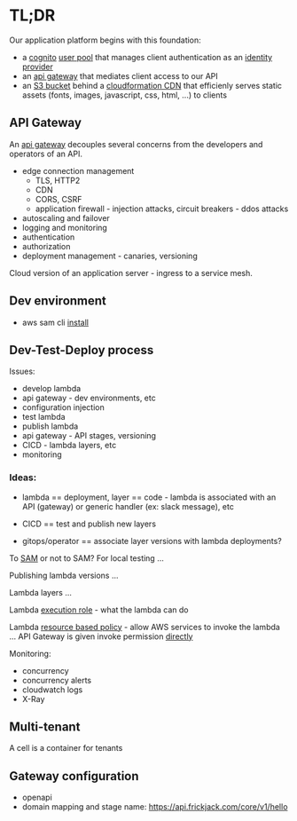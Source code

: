 # TL;DR

Our application platform begins with this foundation: 
* a [cognito](https://aws.amazon.com/cognito/) [user pool](https://docs.aws.amazon.com/cognito/latest/developerguide/cognito-user-identity-pools.html) that manages client authentication as an [identity provider](https://en.wikipedia.org/wiki/Identity_provider)
* an [api gateway](https://aws.amazon.com/api-gateway/) that mediates client access to our API
* an [S3 bucket]() behind a [cloudformation CDN]() that efficienly serves static assets (fonts, images, javascript, css, html, ...) to clients

## API Gateway

An [api gateway](https://aws.amazon.com/api-gateway/) decouples several concerns from the developers and operators of an API.

* edge connection management
    - TLS, HTTP2
    - CDN
    - CORS, CSRF
    - application firewall - injection attacks, circuit breakers - ddos attacks
* autoscaling and failover
* logging and monitoring
* authentication
* authorization
* deployment management - canaries, versioning

Cloud version of an application server - ingress to a service mesh.

## Dev environment

* aws sam cli [install](https://docs.aws.amazon.com/serverless-application-model/latest/developerguide/serverless-sam-cli-install-linux.html)

## Dev-Test-Deploy process

Issues:

* develop lambda
* api gateway - dev environments, etc
* configuration injection
* test lambda
* publish lambda
* api gateway - API stages, versioning
* CICD - lambda layers, etc
* monitoring

### Ideas:

* lambda == deployment, layer == code - lambda is associated with an API (gateway) or generic handler (ex: slack message), etc

* CICD == test and publish new layers
* gitops/operator == associate layer versions with lambda deployments?

To [SAM](https://docs.aws.amazon.com/serverless-application-model/latest/developerguide/what-is-sam.html) or not to SAM?  For local testing ...

Publishing lambda versions ...

Lambda layers ...

Lambda [execution role](https://docs.aws.amazon.com/lambda/latest/dg/lambda-intro-execution-role.html) - what the lambda can do

Lambda [resource based policy](https://docs.aws.amazon.com/lambda/latest/dg/access-control-resource-based.html) - allow AWS services to invoke the lambda ...
API Gateway is given invoke permission [directly](https://stackoverflow.com/questions/39905255/how-can-i-grant-permission-to-api-gateway-to-invoke-lambda-functions-through-clo)


Monitoring:
* concurrency
* concurrency alerts
* cloudwatch logs
* X-Ray

## Multi-tenant

A cell is a container for tenants

## Gateway configuration

* openapi
* domain mapping and stage name: https://api.frickjack.com/core/v1/hello
